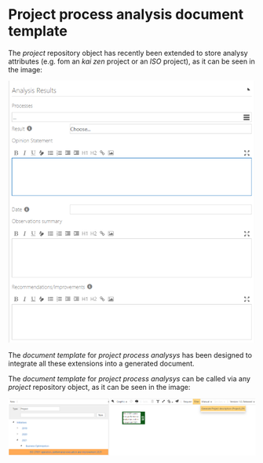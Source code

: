 # Project process analysis document template

The *project* repository object has recently been extended to store analysy attributes (e.g. fom an *kai zen* project or an *ISO* project), as it can be seen in the image:

![screen](../media/project-process-document-attributes.png)

The *document template* for *project process analysys* has been designed to integrate all these extensions into a generated document.

The *document template* for *project process analysys* can be called via any *project* repository object, as it can be seen in the image:

![screen](../media/project-process-document-template-start.png)
